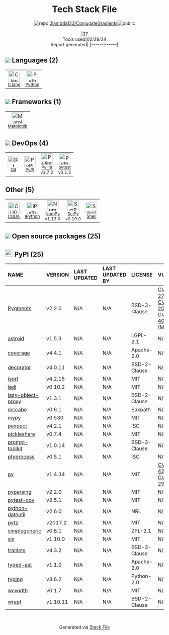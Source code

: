 <!--
&lt;--- Readme.md Snippet without images Start ---&gt;
## Tech Stack
2lambda123/ConjugateGradients is built on the following main stack:

- [C lang](http://en.wikipedia.org/wiki/C_(programming_language)) – Languages
- [Python](https://www.python.org) – Languages
- [Matplotlib](http://matplotlib.org) – Charting Libraries
- [Pylint](https://www.pylint.org/) – Code Review
- [pytest](http://pytest.org/latest/) – Testing Frameworks
- [CUDA](http://www.nvidia.com/object/cuda_home_new.html) – Machine Learning Tools
- [IPython](http://ipython.org/index.html) – Shells
- [NumPy](http://www.numpy.org/) – Data Science Tools
- [SciPy](http://www.scipy.org) – Data Science Tools
- [Shell](https://en.wikipedia.org/wiki/Shell_script) – Shells

Full tech stack [here](/techstack.md)

&lt;--- Readme.md Snippet without images End ---&gt;

&lt;--- Readme.md Snippet with images Start ---&gt;
## Tech Stack
2lambda123/ConjugateGradients is built on the following main stack:

- <img width='25' height='25' src='https://img.stackshare.io/no-img-open-source.png' alt='C lang'/> [C lang](http://en.wikipedia.org/wiki/C_(programming_language)) – Languages
- <img width='25' height='25' src='https://img.stackshare.io/service/993/pUBY5pVj.png' alt='Python'/> [Python](https://www.python.org) – Languages
- <img width='25' height='25' src='https://img.stackshare.io/service/2993/2DZC4KaA_400x400.jpg' alt='Matplotlib'/> [Matplotlib](http://matplotlib.org) – Charting Libraries
- <img width='25' height='25' src='https://img.stackshare.io/service/4837/py.jpg' alt='Pylint'/> [Pylint](https://www.pylint.org/) – Code Review
- <img width='25' height='25' src='https://img.stackshare.io/service/4586/Lu99Qe0Z_400x400.png' alt='pytest'/> [pytest](http://pytest.org/latest/) – Testing Frameworks
- <img width='25' height='25' src='https://img.stackshare.io/service/2836/LUOWehvo_400x400.jpeg' alt='CUDA'/> [CUDA](http://www.nvidia.com/object/cuda_home_new.html) – Machine Learning Tools
- <img width='25' height='25' src='https://img.stackshare.io/service/4477/820a0bb9a44fe5a1d640993ab1e6fd84_400x400.png' alt='IPython'/> [IPython](http://ipython.org/index.html) – Shells
- <img width='25' height='25' src='https://img.stackshare.io/service/2179/default_332f874a2edb2686f578aa6389313efcea1eec41.png' alt='NumPy'/> [NumPy](http://www.numpy.org/) – Data Science Tools
- <img width='25' height='25' src='https://img.stackshare.io/service/3303/scipyshiny_small.png' alt='SciPy'/> [SciPy](http://www.scipy.org) – Data Science Tools
- <img width='25' height='25' src='https://img.stackshare.io/service/4631/default_c2062d40130562bdc836c13dbca02d318205a962.png' alt='Shell'/> [Shell](https://en.wikipedia.org/wiki/Shell_script) – Shells

Full tech stack [here](/techstack.md)

&lt;--- Readme.md Snippet with images End ---&gt;
-->
<div align="center">

# Tech Stack File
![](https://img.stackshare.io/repo.svg "repo") [2lambda123/ConjugateGradients](https://github.com/2lambda123/ConjugateGradients)![](https://img.stackshare.io/public_badge.svg "public")
<br/><br/>
|37<br/>Tools used|02/29/24 <br/>Report generated|
|------|------|
</div>

## <img src='https://img.stackshare.io/languages.svg'/> Languages (2)
<table><tr>
  <td align='center'>
  <img width='36' height='36' src='https://img.stackshare.io/no-img-open-source.png' alt='C lang'>
  <br>
  <sub><a href="http://en.wikipedia.org/wiki/C_(programming_language)">C lang</a></sub>
  <br>
  <sub></sub>
</td>

<td align='center'>
  <img width='36' height='36' src='https://img.stackshare.io/service/993/pUBY5pVj.png' alt='Python'>
  <br>
  <sub><a href="https://www.python.org">Python</a></sub>
  <br>
  <sub></sub>
</td>

</tr>
</table>

## <img src='https://img.stackshare.io/frameworks.svg'/> Frameworks (1)
<table><tr>
  <td align='center'>
  <img width='36' height='36' src='https://img.stackshare.io/service/2993/2DZC4KaA_400x400.jpg' alt='Matplotlib'>
  <br>
  <sub><a href="http://matplotlib.org">Matplotlib</a></sub>
  <br>
  <sub></sub>
</td>

</tr>
</table>

## <img src='https://img.stackshare.io/devops.svg'/> DevOps (4)
<table><tr>
  <td align='center'>
  <img width='36' height='36' src='https://img.stackshare.io/service/1046/git.png' alt='Git'>
  <br>
  <sub><a href="http://git-scm.com/">Git</a></sub>
  <br>
  <sub></sub>
</td>

<td align='center'>
  <img width='36' height='36' src='https://img.stackshare.io/service/12572/-RIWgodF_400x400.jpg' alt='PyPI'>
  <br>
  <sub><a href="https://pypi.org/">PyPI</a></sub>
  <br>
  <sub></sub>
</td>

<td align='center'>
  <img width='36' height='36' src='https://img.stackshare.io/service/4837/py.jpg' alt='Pylint'>
  <br>
  <sub><a href="https://www.pylint.org/">Pylint</a></sub>
  <br>
  <sub>v1.7.2</sub>
</td>

<td align='center'>
  <img width='36' height='36' src='https://img.stackshare.io/service/4586/Lu99Qe0Z_400x400.png' alt='pytest'>
  <br>
  <sub><a href="http://pytest.org/latest/">pytest</a></sub>
  <br>
  <sub>v3.1.2</sub>
</td>

</tr>
</table>

## Other (5)
<table><tr>
  <td align='center'>
  <img width='36' height='36' src='https://img.stackshare.io/service/2836/LUOWehvo_400x400.jpeg' alt='CUDA'>
  <br>
  <sub><a href="http://www.nvidia.com/object/cuda_home_new.html">CUDA</a></sub>
  <br>
  <sub></sub>
</td>

<td align='center'>
  <img width='36' height='36' src='https://img.stackshare.io/service/4477/820a0bb9a44fe5a1d640993ab1e6fd84_400x400.png' alt='IPython'>
  <br>
  <sub><a href="http://ipython.org/index.html">IPython</a></sub>
  <br>
  <sub></sub>
</td>

<td align='center'>
  <img width='36' height='36' src='https://img.stackshare.io/service/2179/default_332f874a2edb2686f578aa6389313efcea1eec41.png' alt='NumPy'>
  <br>
  <sub><a href="http://www.numpy.org/">NumPy</a></sub>
  <br>
  <sub>v1.13.0</sub>
</td>

<td align='center'>
  <img width='36' height='36' src='https://img.stackshare.io/service/3303/scipyshiny_small.png' alt='SciPy'>
  <br>
  <sub><a href="http://www.scipy.org">SciPy</a></sub>
  <br>
  <sub>v0.19.0</sub>
</td>

<td align='center'>
  <img width='36' height='36' src='https://img.stackshare.io/service/4631/default_c2062d40130562bdc836c13dbca02d318205a962.png' alt='Shell'>
  <br>
  <sub><a href="https://en.wikipedia.org/wiki/Shell_script">Shell</a></sub>
  <br>
  <sub></sub>
</td>

</tr>
</table>


## <img src='https://img.stackshare.io/group.svg' /> Open source packages (25)</h2>

## <img width='24' height='24' src='https://img.stackshare.io/service/12572/-RIWgodF_400x400.jpg'/> PyPI (25)

|NAME|VERSION|LAST UPDATED|LAST UPDATED BY|LICENSE|VULNERABILITIES|
|:------|:------|:------|:------|:------|:------|
|[Pygments](https://pypi.org/project/Pygments)|v2.2.0|N/A|N/A |BSD-3-Clause|[CVE-2021-27291](https://github.com/advisories/GHSA-pq64-v7f5-gqh8) (High)<br/>[CVE-2021-20270](https://github.com/advisories/GHSA-9w8r-397f-prfh) (High)<br/>[CVE-2022-40896](https://github.com/advisories/GHSA-mrwq-x4v8-fh7p) (Moderate)|
|[astroid](https://pypi.org/project/astroid)|v1.5.3|N/A|N/A |LGPL-2.1|N/A|
|[coverage](https://pypi.org/project/coverage)|v4.4.1|N/A|N/A |Apache-2.0|N/A|
|[decorator](https://pypi.org/project/decorator)|v4.0.11|N/A|N/A |BSD-2-Clause|N/A|
|[isort](https://pypi.org/project/isort)|v4.2.15|N/A|N/A |MIT|N/A|
|[jedi](https://pypi.org/project/jedi)|v0.10.2|N/A|N/A |MIT|N/A|
|[lazy-object-proxy](https://pypi.org/project/lazy-object-proxy)|v1.3.1|N/A|N/A |BSD-2-Clause|N/A|
|[mccabe](https://pypi.org/project/mccabe)|v0.6.1|N/A|N/A |Saxpath|N/A|
|[mypy](https://pypi.org/project/mypy)|v0.530|N/A|N/A |MIT|N/A|
|[pexpect](https://pypi.org/project/pexpect)|v4.2.1|N/A|N/A |ISC|N/A|
|[pickleshare](https://pypi.org/project/pickleshare)|v0.7.4|N/A|N/A |MIT|N/A|
|[prompt-toolkit](https://pypi.org/project/prompt-toolkit)|v1.0.14|N/A|N/A |BSD-3-Clause|N/A|
|[ptyprocess](https://pypi.org/project/ptyprocess)|v0.5.1|N/A|N/A |ISC|N/A|
|[py](https://pypi.org/project/py)|v1.4.34|N/A|N/A |MIT|[CVE-2022-42969](https://github.com/advisories/GHSA-w596-4wvx-j9j6) (High)<br/>[CVE-2020-29651](https://github.com/advisories/GHSA-hj5v-574p-mj7c) (High)|
|[pyparsing](https://pypi.org/project/pyparsing)|v2.2.0|N/A|N/A |MIT|N/A|
|[pytest-cov](https://pypi.org/project/pytest-cov)|v2.5.1|N/A|N/A |MIT|N/A|
|[python-dateutil](https://pypi.org/project/python-dateutil)|v2.6.0|N/A|N/A |NRL|N/A|
|[pytz](https://pypi.org/project/pytz)|v2017.2|N/A|N/A |MIT|N/A|
|[simplegeneric](https://pypi.org/project/simplegeneric)|v0.8.1|N/A|N/A |ZPL-2.1|N/A|
|[six](https://pypi.org/project/six)|v1.10.0|N/A|N/A |MIT|N/A|
|[traitlets](https://pypi.org/project/traitlets)|v4.3.2|N/A|N/A |BSD-3-Clause|N/A|
|[typed-ast](https://pypi.org/project/typed-ast)|v1.1.0|N/A|N/A |Apache-2.0|N/A|
|[typing](https://pypi.org/project/typing)|v3.6.2|N/A|N/A |Python-2.0|N/A|
|[wcwidth](https://pypi.org/project/wcwidth)|v0.1.7|N/A|N/A |MIT|N/A|
|[wrapt](https://pypi.org/project/wrapt)|v1.10.11|N/A|N/A |BSD-2-Clause|N/A|

<br/>
<div align='center'>

Generated via [Stack File](https://github.com/marketplace/stack-file)
